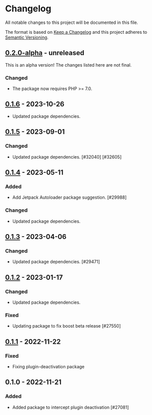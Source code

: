# Changelog

All notable changes to this project will be documented in this file.

The format is based on [Keep a Changelog](https://keepachangelog.com/en/1.0.0/)
and this project adheres to [Semantic Versioning](https://semver.org/spec/v2.0.0.html).

## [0.2.0-alpha] - unreleased

This is an alpha version! The changes listed here are not final.

### Changed
- The package now requires PHP >= 7.0.

## [0.1.6] - 2023-10-26

- Updated package dependencies.

## [0.1.5] - 2023-09-01
### Changed
- Updated package dependencies. [#32040] [#32605]

## [0.1.4] - 2023-05-11
### Added
- Add Jetpack Autoloader package suggestion. [#29988]

### Changed
- Updated package dependencies.

## [0.1.3] - 2023-04-06
### Changed
- Updated package dependencies. [#29471]

## [0.1.2] - 2023-01-17
### Changed
- Updated package dependencies.

### Fixed
- Updating package to fix boost beta release [#27550]

## [0.1.1] - 2022-11-22
### Fixed
- Fixing plugin-deactivation package

## 0.1.0 - 2022-11-21
### Added
- Added package to intercept plugin deactivation [#27081]

[0.2.0-alpha]: https://github.com/Automattic/jetpack-plugin-deactivation/compare/v0.1.6...v0.2.0-alpha
[0.1.6]: https://github.com/Automattic/jetpack-plugin-deactivation/compare/v0.1.5...v0.1.6
[0.1.5]: https://github.com/Automattic/jetpack-plugin-deactivation/compare/v0.1.4...v0.1.5
[0.1.4]: https://github.com/Automattic/jetpack-plugin-deactivation/compare/v0.1.3...v0.1.4
[0.1.3]: https://github.com/Automattic/jetpack-plugin-deactivation/compare/v0.1.2...v0.1.3
[0.1.2]: https://github.com/Automattic/jetpack-plugin-deactivation/compare/v0.1.1...v0.1.2
[0.1.1]: https://github.com/Automattic/jetpack-plugin-deactivation/compare/v0.1.0...v0.1.1
